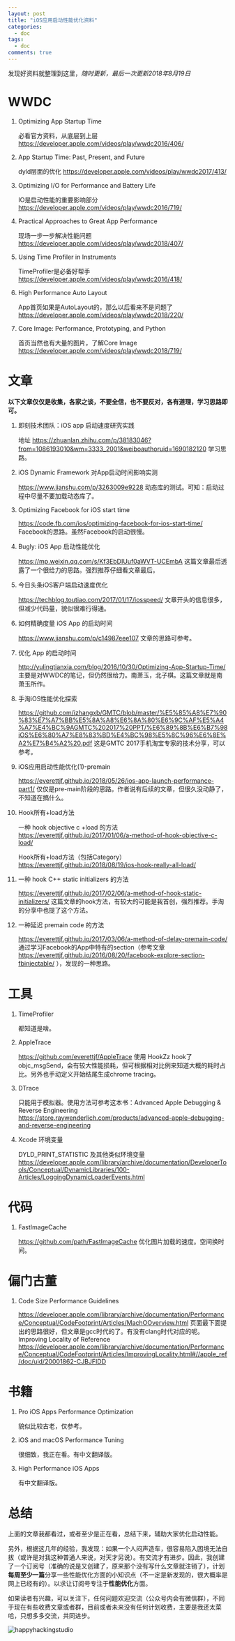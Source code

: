 ```yaml
---
layout: post
title: "iOS应用启动性能优化资料"
categories:
  - doc
tags:
  - doc
comments: true
---
```


发现好资料就整理到这里，*随时更新，最后一次更新2018年8月19日*

<!-- more -->


# WWDC

1. Optimizing App Startup Time
    
    必看官方资料，从底层到上层 <https://developer.apple.com/videos/play/wwdc2016/406/>
    
2. App Startup Time: Past, Present, and Future
    
    dyld层面的优化 <https://developer.apple.com/videos/play/wwdc2017/413/>
    
3. Optimizing I/O for Performance and Battery Life
    
    IO是启动性能的重要影响部分 <https://developer.apple.com/videos/play/wwdc2016/719/>
    
4. Practical Approaches to Great App Performance
    
    现场一步一步解决性能问题 <https://developer.apple.com/videos/play/wwdc2018/407/>
    
5. Using Time Profiler in Instruments
    
    TimeProfiler是必备好帮手 <https://developer.apple.com/videos/play/wwdc2016/418/>
    
6. High Performance Auto Layout
    
    App首页如果是AutoLayout的，那么以后看来不是问题了 <https://developer.apple.com/videos/play/wwdc2018/220/>
    
7. Core Image: Performance, Prototyping, and Python
    
    首页当然也有大量的图片，了解Core Image <https://developer.apple.com/videos/play/wwdc2018/719/>

# 文章

**以下文章仅仅是收集，各家之谈，不要全信，也不要反对，各有道理，学习思路即可。**

1. 即刻技术团队：iOS app 启动速度研究实践
    
    地址 <https://zhuanlan.zhihu.com/p/38183046?from=1086193010&wm=3333_2001&weiboauthoruid=1690182120>
    学习思路。

2. iOS Dynamic Framework 对App启动时间影响实测
    
    <https://www.jianshu.com/p/3263009e9228>
    动态库的测试。可知：启动过程中尽量不要加载动态库了。

3. Optimizing Facebook for iOS start time
    
    <https://code.fb.com/ios/optimizing-facebook-for-ios-start-time/>
    Facebook的思路。虽然Facebook的启动很慢。
    
4. Bugly: iOS App 启动性能优化
    
    <https://mp.weixin.qq.com/s/Kf3EbDIUuf0aWVT-UCEmbA>
    这篇文章最后透露了一个很给力的思路。强烈推荐仔细看文章最后。
    
5. 今日头条iOS客户端启动速度优化
    
    <https://techblog.toutiao.com/2017/01/17/iosspeed/>
    文章开头的信息很多，但减少代码量，貌似很难行得通。
    
6. 如何精确度量 iOS App 的启动时间
    
    <https://www.jianshu.com/p/c14987eee107>
    文章的思路可参考。

7. 优化 App 的启动时间
    
    <http://yulingtianxia.com/blog/2016/10/30/Optimizing-App-Startup-Time/>
    主要是对WWDC的笔记，但仍然很给力。南萧玉，北子棋。这篇文章就是南萧玉所作。
    
8. 手淘iOS性能优化探索
    
    <https://github.com/izhangxb/GMTC/blob/master/%E5%85%A8%E7%90%83%E7%A7%BB%E5%8A%A8%E6%8A%80%E6%9C%AF%E5%A4%A7%E4%BC%9AGMTC%202017%20PPT/%E6%89%8B%E6%B7%98iOS%E6%80%A7%E8%83%BD%E4%BC%98%E5%8C%96%E6%8E%A2%E7%B4%A2%20.pdf>
    这是GMTC 2017手机淘宝专家的技术分享，可以参考。

9. iOS应用启动性能优化(1)-premain
    
    <https://everettjf.github.io/2018/05/26/ios-app-launch-performance-part1/>
    仅仅是pre-main阶段的思路。作者说有后续的文章，但很久没动静了，不知道在搞什么。

10. Hook所有+load方法
    
    一种 hook objective c +load 的方法 <https://everettjf.github.io/2017/01/06/a-method-of-hook-objective-c-load/>
    
    Hook所有+load方法（包括Category）
 <https://everettjf.github.io/2018/08/19/ios-hook-really-all-load/>
    
11. 一种 hook C++ static initializers 的方法
    
    <https://everettjf.github.io/2017/02/06/a-method-of-hook-static-initializers/>
    这篇文章的hook方法，有较大的可能是我首创，强烈推荐。手淘的分享中也提了这个方法。

12. 一种延迟 premain code 的方法
    
    <https://everettjf.github.io/2017/03/06/a-method-of-delay-premain-code/>
    通过学习Facebook的App中特有的section（参考文章 <https://everettjf.github.io/2016/08/20/facebook-explore-section-fbinjectable/> ），发现的一种思路。

    
# 工具

1. TimeProfiler
    
    都知道是啥。
    
2. AppleTrace
    
    <https://github.com/everettjf/AppleTrace>
    使用 HookZz hook了objc_msgSend，会有较大性能损耗，但可根据相对比例来知道大概的耗时占比。另外也手动定义开始结尾生成chrome tracing。
    
3. DTrace
    
    只能用于模拟器。使用方法可参考这本书：Advanced Apple Debugging & Reverse Engineering <https://store.raywenderlich.com/products/advanced-apple-debugging-and-reverse-engineering>
    
4. Xcode 环境变量
    
    DYLD_PRINT_STATISTIC 及其他类似环境变量 <https://developer.apple.com/library/archive/documentation/DeveloperTools/Conceptual/DynamicLibraries/100-Articles/LoggingDynamicLoaderEvents.html>

# 代码

1. FastImageCache
    
    <https://github.com/path/FastImageCache>
    优化图片加载的速度。空间换时间。


# 偏门古董

1. Code Size Performance Guidelines
    
    <https://developer.apple.com/library/archive/documentation/Performance/Conceptual/CodeFootprint/Articles/MachOOverview.html>
    页面最下面提出的思路很好，但文章是gcc时代的了。有没有clang时代对应的呢。
    Improving Locality of Reference <https://developer.apple.com/library/archive/documentation/Performance/Conceptual/CodeFootprint/Articles/ImprovingLocality.html#//apple_ref/doc/uid/20001862-CJBJFIDD>

# 书籍

1. Pro iOS Apps Performance Optimization
    
    貌似比较古老，仅参考。
    
2. iOS and macOS Performance Tuning
    
    很细致，我正在看。有中文翻译版。
    
3. High Performance iOS Apps
    
    有中文翻译版。




# 总结

上面的文章我都看过，或者至少是正在看，总结下来，辅助大家优化启动性能。

另外，根据这几年的经验，我发现：如果一个人闷声造车，很容易陷入困境无法自拔（或许是对我这种普通人来说，对天才另说）。有交流才有进步。因此，我创建了一个订阅号（准确的说是又创建了，原来那个没有写什么文章就注销了），计划**每周至少一篇**分享一些性能优化方面的小知识点（不一定是新发现的，很大概率是网上已经有的）。以求让订阅号专注于**性能优化**方面。

如果读者有兴趣，可以关注下，任何问题欢迎交流（公众号内会有微信群），不同于现在有些收费文章或者群，目前或者未来没有任何计划收费，主要是我还太菜哈，只想多多交流，共同进步。

![happyhackingstudio](https://everettjf.github.io/images/fun.png)


